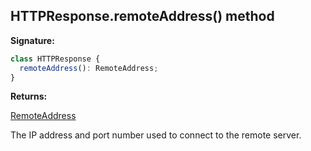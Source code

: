 ## HTTPResponse.remoteAddress() method

**Signature:**

```typescript
class HTTPResponse {
  remoteAddress(): RemoteAddress;
}
```

**Returns:**

[RemoteAddress](./puppeteer.remoteaddress.md)

The IP address and port number used to connect to the remote server.
